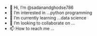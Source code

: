 - 👋 Hi, I’m @sadanandghodse786
- 👀 I’m interested in ...python programming
- 🌱 I’m currently learning ...data science
- 💞️ I’m looking to collaborate on ...
- 📫 How to reach me ...

<!---
sadanandghodse786/sadanandghodse786 is a ✨ special ✨ repository because its `README.md` (this file) appears on your GitHub profile.
You can click the Preview link to take a look at your changes.
--->
